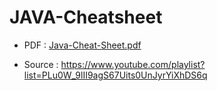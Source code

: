 # JAVA-Cheatsheet
- PDF : [Java-Cheat-Sheet.pdf](https://github.com/riti2409/JAVA-Cheatsheet/files/8090846/Java-Cheat-Sheet.pdf)

- Source : https://www.youtube.com/playlist?list=PLu0W_9lII9agS67Uits0UnJyrYiXhDS6q
